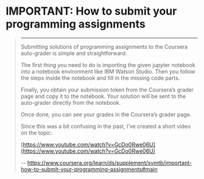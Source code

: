 # IMPORTANT: How to submit your programming assignments
> 
> * * *
> 
> Submitting solutions of programming assignments to the Coursera auto-grader is simple and straightforward.
> 
> The first thing you need to do is importing the given jupyter notebook into a notebook environment like IBM Watson Studio. Then you follow the steps inside the notebook and fill in the missing code parts.
> 
> Finally, you obtain your submission token from the Coursera’s grader page and copy it to the notebook. Your solution will be sent to the auto-grader directly from the notebook.
> 
> Once done, you can see your grades in the Coursera’s grader page.
> 
> Since this was a bit confusing in the past, I’ve created a short video on the topic:
> 
> [https://www.youtube.com/watch?v=GcDo0Rwe06U](https://www.youtube.com/watch?v=GcDo0Rwe06U)
>
> -- https://www.coursera.org/learn/ds/supplement/svmtb/important-how-to-submit-your-programming-assignments#main
